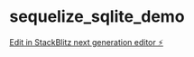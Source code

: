 # sequelize_sqlite_demo

[Edit in StackBlitz next generation editor ⚡️](https://stackblitz.com/~/github.com/poorna-theekshana/sequelize_sqlite_demo)
